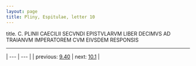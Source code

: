```yaml
---
layout: page
title: Pliny, Espitulae, letter 10
---
```


title. C. PLINII CAECILII SECVNDI EPISTVLARVM LIBER DECIMVS AD TRAIANVM IMPERATOREM CVM EIVSDEM RESPONSIS



---

| --- | --- |
| previous: [9.40](../9.40/) | next: [10.1](../10.1/) |